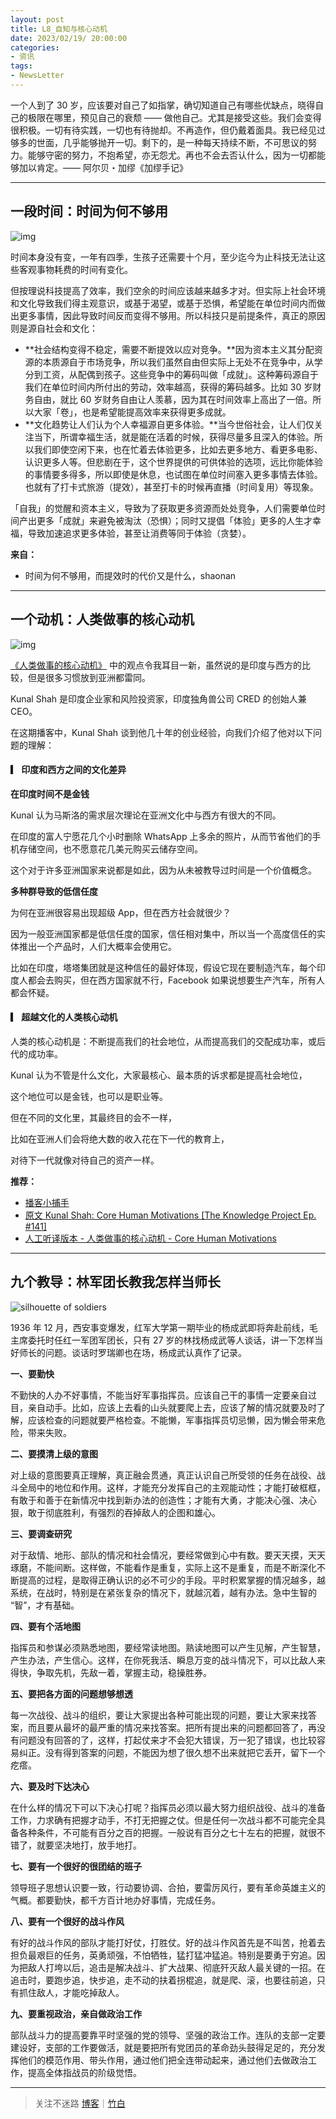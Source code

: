 ```yaml
---
layout: post
title: L8_自知与核心动机
date: 2023/02/19/ 20:00:00
categories:
- 资讯
tags:
- NewsLetter
---
```


一个人到了 30 岁，应该要对自己了如指掌，确切知道自己有哪些优缺点，晓得自己的极限在哪里，预见自己的衰颓 —— 做他自己。尤其是接受这些。我们会变得很积极。一切有待实践，一切也有待抛却。不再造作，但仍戴着面具。我已经见过够多的世面，几乎能够抛开一切。剩下的，是一种每天持续不断，不可思议的努力。能够守密的努力，不抱希望，亦无怨尤。再也不会去否认什么，因为一切都能够加以肯定。—— 阿尔贝・加缪《加缪手记》

---

## 一段时间：时间为何不够用

![img](https://pics.naaln.com/blog/2023-02-22-04658b.jpeg-basicBlog)

时间本身没有变，一年有四季，生孩子还需要十个月，至少迄今为止科技无法让这些客观事物耗费的时间有变化。

但按理说科技提高了效率，我们空余的时间应该越来越多才对。但实际上社会环境和文化导致我们得主观意识，或基于渴望，或基于恐惧，希望能在单位时间内而做出更多事情，因此导致时间反而变得不够用。所以科技只是前提条件，真正的原因则是源自社会和文化：

- **社会结构变得不稳定，需要不断提效以应对竞争。**因为资本主义其分配资源的本质源自于市场竞争，所以我们虽然自由但实际上无处不在竞争中，从学分到工资，从配偶到孩子。这些竞争中的筹码叫做「成就」。这种筹码源自于我们在单位时间内所付出的劳动，效率越高，获得的筹码越多。比如 30 岁财务自由，就比 60 岁财务自由让人羡慕，因为其在时间效率上高出了一倍。所以大家「卷」，也是希望能提高效率来获得更多成就。
- **文化趋势让人们认为个人幸福源自更多体验。**当今世俗社会，让人们仅关注当下，所谓幸福生活，就是能在活着的时候，获得尽量多且深入的体验。所以我们即使空闲下来，也在忙着去体验更多，比如去更多地方、看更多电影、认识更多人等。但悲剧在于，这个世界提供的可供体验的选项，远比你能体验的事情要多得多，所以即使是休息，也试图在单位时间塞入更多事情去体验。也就有了打卡式旅游（提效），甚至打卡的时候再直播（时间复用）等现象。

「自我」的觉醒和资本主义，导致为了获取更多资源而处处竞争，人们需要单位时间产出更多「成就」来避免被淘汰（恐惧）；同时又提倡「体验」更多的人生才幸福，导致加速追求更多体验，甚至让消费等同于体验（贪婪）。

**来自：**
- 时间为何不够用，而提效时的代价又是什么，shaonan

---

## 一个动机：人类做事的核心动机

![img](https://pics.naaln.com/blog/2023-02-22-1f2775.jpg-basicBlog)

[《人类做事的核心动机》](https://fs.blog/knowledge-project-podcast/kunal-shah/) 中的观点令我耳目一新，虽然说的是印度与西方的比较，但是很多习惯放到亚洲都雷同。

Kunal Shah 是印度企业家和风险投资家，印度独角兽公司 CRED 的创始人兼 CEO。

在这期播客中，Kunal Shah 谈到他几十年的创业经验，向我们介绍了他对以下问题的理解：

#### ▎ 印度和西方之间的文化差异

**在印度时间不是金钱**

Kunal 认为马斯洛的需求层次理论在亚洲文化中与西方有很大的不同。

在印度的富人宁愿花几个小时删除 WhatsApp 上多余的照片，从而节省他们的手机存储空间，也不愿意花几美元购买云储存空间。

这个对于许多亚洲国家来说都是如此，因为从未被教导过时间是一个价值概念。

**多种群导致的低信任度**

为何在亚洲很容易出现超级 App，但在西方社会就很少？

因为一般亚洲国家都是低信任度的国家，信任相对集中，所以当一个高度信任的实体推出一个产品时，人们大概率会使用它。

比如在印度，塔塔集团就是这种信任的最好体现，假设它现在要制造汽车，每个印度人都会去购买，但在西方国家就不行，Facebook 如果说想要生产汽车，所有人都会怀疑。

#### ▎ 超越文化的人类核心动机

人类的核心动机是：不断提高我们的社会地位，从而提高我们的交配成功率，或后代的成功率。

Kunal 认为不管是什么文化，大家最核心、最本质的诉求都是提高社会地位，

这个地位可以是金钱，也可以是职业等。

但在不同的文化里，其最终目的会不一样，

比如在亚洲人们会将绝大数的收入花在下一代的教育上，

对待下一代就像对待自己的资产一样。

**推荐：**
- [播客小捕手](https://xiaobot.net/p/xiaobushous1)
- [原文 Kunal Shah: Core Human Motivations [The Knowledge Project Ep. #141]](https://fs.blog/knowledge-project-podcast/kunal-shah/)
- [人工听译版本 - 人类做事的核心动机 - Core Human Motivations](https://mcousdyt7h.feishu.cn/docx/Pn2Idlet3oaQdlxIcIfcZAHAn0g)

---

## 九个教导：林军团长教我怎样当师长

![silhouette of soldiers](https://pics.naaln.com/blog/2023-02-22-4996a1.jpeg-basicBlog)

1936 年 12 月，西安事变爆发，红军大学第一期毕业的杨成武即将奔赴前线，毛主席委托时任红一军团军团长，只有 27 岁的林找杨成武等人谈话，讲一下怎样当好师长的问题。谈话时罗瑞卿也在场，杨成武认真作了记录。

**一、要勤快**

不勤快的人办不好事情，不能当好军事指挥员。应该自己干的事情一定要亲自过目，亲自动手。比如，应该上去看的山头就要爬上去，应该了解的情况就要及时了解，应该检查的问题就要严格检查。不能懒，军事指挥员切忌懒，因为懒会带来危险，带来失败。

**二、要摸清上级的意图**

对上级的意图要真正理解，真正融会贯通，真正认识自己所受领的任务在战役、战斗全局中的地位和作用。这样，才能充分发挥自己的主观能动性；才能打破框框，有敢于和善于在新情况中找到新办法的创造性；才能有大勇，才能决心强、决心狠，敢于彻底胜利，有强烈的吞掉敌人的企图和雄心。

**三、要调查研究**

对于敌情、地形、部队的情况和社会情况，要经常做到心中有数。要天天摸，天天琢磨，不能间断。这样做，不能看作是重复，实际上这不是重复，而是不断深化不断提高的过程，是取得正确认识的必不可少的手段。平时积累掌握的情况越多，越系统，在战时，特别是在紧张复杂的情况下，就越沉着，越有办法。急中生智的 “智”，才有基础。

**四、要有个活地图**

指挥员和参谋必须熟悉地图，要经常读地图。熟读地图可以产生见解，产生智慧，产生办法，产生信心。这样，在你死我活、瞬息万变的战斗情况下，可以比敌人来得快，争取先机，先敌一着，掌握主动，稳操胜券。

**五、要把各方面的问题想够想透**

每一次战役、战斗的组织，要让大家提出各种可能出现的问题，要让大家来找答案，而且要从最坏的最严重的情况来找答案。把所有提出来的问题都回答了，再没有问题没有回答的了，这样，打起仗来才不会犯大错误，万一犯了错误，也比较容易纠正。没有得到答案的问题，不能因为想了很久想不出来就把它丢开，留下一个疙瘩。

**六、要及时下达决心**

在什么样的情况下可以下决心打呢？指挥员必须以最大努力组织战役、战斗的准备工作，力求确有把握才动手，不打无把握之仗。但是任何一次战斗都不可能完全具备各种条件，不可能有百分之百的把握。一般说有百分之七十左右的把握，就很不错了，就要坚决地打，放手地打。

**七、要有一个很好的很团结的班子**

领导班子思想认识要一致，行动要协调、合拍，要雷厉风行，要有革命英雄主义的气概。都要勤快，都千方百计地办好事情，完成任务。

**八、要有一个很好的战斗作风**

有好的战斗作风的部队才能打好仗，打胜仗。好的战斗作风首先是不叫苦，抢着去担负最艰巨的任务，英勇顽强，不怕牺牲，猛打猛冲猛追。特别是要勇于穷追。因为把敌人打垮以后，追击是解决战斗、扩大战果、彻底歼灭敌人最关键的一招。在追击时，要跑步追，快步追，走不动的扶着拐棍追，就是爬、滚，也要往前追，只有抓住敌人，才能吃掉敌人。

**九、要重视政治，亲自做政治工作**

部队战斗力的提高要靠平时坚强的党的领导、坚强的政治工作。连队的支部一定要建设好，支部的工作要做活，就是要把所有党团员的革命劲头鼓得足足的，充分发挥他们的模范作用、带头作用，通过他们把全连带动起来，通过他们去做政治工作，提高全体指战员的阶级觉悟。

---

> 关注不迷路 [博客](https://blog.naaln.com/)｜[竹白](https://space.zhubai.love/)
